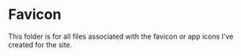 # Favicon
This folder is for all files associated with the favicon or app icons I've created for the site.
